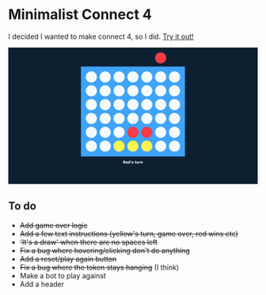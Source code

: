 # Minimalist Connect 4
I decided I wanted to make connect 4, so I did.
[Try it out!](https://jmang00.github.io/minimalist-connect-4/)

![example](img/example.png)

## To do
- ~~Add game over logic~~
- ~~Add a few text instructions (yellow's turn, game over, red wins etc)~~
- ~~'It's a draw' when there are no spaces left~~
- ~~Fix a bug where hovering/clicking don't do anything~~
- ~~Add a reset/play again button~~
- ~~Fix a bug where the token stays hanging~~ (I think)
- Make a bot to play against
- Add a header


